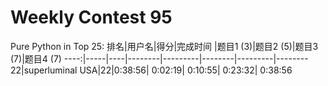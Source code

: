 # Weekly Contest 95

Pure Python in Top 25:
排名|用户名|得分|完成时间 |题目1 (3)|题目2 (5)|题目3 (7)|题目4 (7)
----:|-----|----|--------|---------|--------|---------|--------
22|superluminal USA|22|0:38:56| 0:02:19| 0:10:55| 0:23:32| 0:38:56